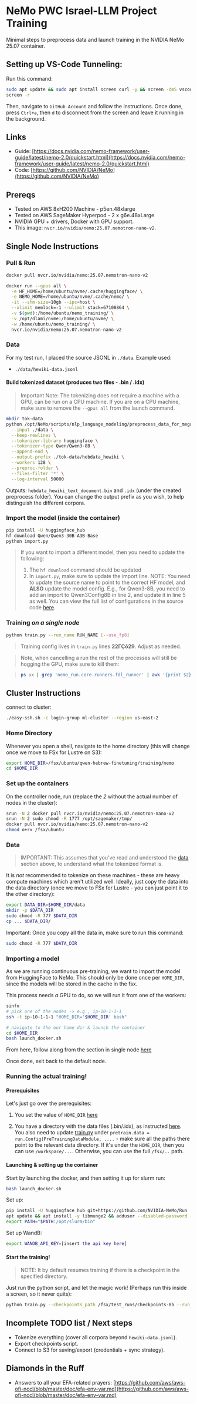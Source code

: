 ﻿# NeMo PWC Israel-LLM Project Training

Minimal steps to preprocess data and launch training in the NVIDIA NeMo 25.07 container.

## Setting up VS-Code Tunneling:

Run this command:

```bash
sudo apt update && sudo apt install screen curl -y && screen -dmS vscode_tunnel sh -c 'curl -Lk "https://code.visualstudio.com/sha/download?build=stable&os=cli-alpine-x64" --output vscode_cli.tar.gz; tar -xf vscode_cli.tar.gz && ./code tunnel --random-name'
screen -r
```

Then, navigate to `GitHub Account` and follow the instructions. Once done, press `Ctrl+a`, then `d` to disconnect from the screen and leave it running in the background.



## Links

* Guide: [https://docs.nvidia.com/nemo-framework/user-guide/latest/nemo-2.0/quickstart.html](https://docs.nvidia.com/nemo-framework/user-guide/latest/nemo-2.0/quickstart.html)
* Code:  [https://github.com/NVIDIA/NeMo](https://github.com/NVIDIA/NeMo)

## Prereqs

* Tested on AWS 8xH200 Machine - p5en.48xlarge
* Tested on AWS SageMaker Hyperpod - 2 x g6e.48xLarge
* NVIDIA GPU + drivers, Docker with GPU support.
* This image: `nvcr.io/nvidia/nemo:25.07.nemotron-nano-v2`.

## Single Node Instructions

### Pull & Run

```bash
docker pull nvcr.io/nvidia/nemo:25.07.nemotron-nano-v2

docker run --gpus all \
  -e HF_HOME=/home/ubuntu/nvme/.cache/huggingface/ \
  -e NEMO_HOME=/home/ubuntu/nvme/.cache/nemo/ \
  -it --shm-size=10gb --ipc=host \
  --ulimit memlock=-1 --ulimit stack=67108864 \
  -v $(pwd):/home/ubuntu/nemo_training/ \
  -v /opt/dlami/nvme:/home/ubuntu/nvme/ \
  -w /home/ubuntu/nemo_training/ \
  nvcr.io/nvidia/nemo:25.07.nemotron-nano-v2
```

### Data

For my test run, I placed the source JSONL in `./data`. Example used:

* `./data/hewiki-data.jsonl`

#### Build tokenized dataset (produces two files - .bin / .idx)

> Important Note: The tokenizing does *not* require a machine with a GPU, can be run on a CPU machine. If you are on a CPU machine, make sure to remove the `--gpus all` from the launch command. 

```bash
mkdir tok-data
python /opt/NeMo/scripts/nlp_language_modeling/preprocess_data_for_megatron.py \
  --input ./data \
  --keep-newlines \
  --tokenizer-library huggingface \
  --tokenizer-type Qwen/Qwen3-8B \
  --append-eod \
  --output-prefix ./tok-data/hebdata_hewiki \
  --workers 128 \
  --preproc-folder \
  --files-filter '*' \
  --log-interval 50000
```

Outputs: `hebdata_hewiki_text_document.bin` and `.idx` (under the created preprocess folder). You can change the output prefix as you wish, to help distinguish the different corpora. 

### Import the model (inside the container)

```bash
pip install -U huggingface_hub
hf download Qwen/Qwen3-30B-A3B-Base
python import.py
```

> If you want to import a different model, then you need to update the following:
> 1. The `hf download` command should be updated
> 2. In `import.py`, make sure to update the import line. NOTE: You need to update the source name to point to the correct HF model, and **ALSO** update the model config. E.g., for Qwen3-8B, you need to add an import to Qwen3Config8B in line 2, and update it in line 5 as well. You can view the full list of configurations in the source code [here](https://github.com/NVIDIA/NeMo).

### Training *on a single node*

```bash
python train.py --run_name RUN_NAME [--use_fp8]
```

> Training config lives in `train.py` lines **22ΓÇô29**. Adjust as needed. 

> Note, when cancelling a run the rest of the processes will still be hogging the GPU, make sure to kill them:

> ```bash
> ps ux | grep 'nemo_run.core.runners.fdl_runner' | awk '{print $2}' | xargs kill -9
> ```

## Cluster Instructions
connect to cluster:
```bash
./easy-ssh.sh -c login-group ml-cluster --region us-east-2
```


### Home Directory

Whenever you open a shell, navigate to the home directory (this will change once we move to FSx for Lustre on S3):

```bash
export HOME_DIR=/fsx/ubuntu/qwen-hebrew-finetuning/training/nemo
cd $HOME_DIR
```

### Set up the containers

On the controller node, run (replace the *2* without the actual number of nodes in the cluster):

```bash
srun -N 2 docker pull nvcr.io/nvidia/nemo:25.07.nemotron-nano-v2
srun -N 2 sudo chmod -R 1777 /opt/sagemaker/tmp/
docker pull nvcr.io/nvidia/nemo:25.07.nemotron-nano-v2
chmod o+rx /fsx/ubuntu
```

### Data

> IMPORTANT: This assumes that you've read and understood the [data](#data) section above, to understand what the tokenized format is. 

It is *not* recommended to tokenize on these machines - these are heavy compute machines which aren't utilized well. Ideally, just copy the data into the data directory (once we move to FSx for Lustre - you can just point it to the other directory):

```bash
export DATA_DIR=$HOME_DIR/data
mkdir -p $DATA_DIR
sudo chmod -R 777 $DATA_DIR
cp ... $DATA_DIR/
```

Important: Once you copy all the data in, make sure to run this command:

```bash
sudo chmod -R 777 $DATA_DIR
```

### Importing a model 

As we are running continuous pre-training, we want to import the model from HuggingFace to NeMo. This should only be done once per `HOME_DIR`, since the models will be stored in the cache in the fsx. 

This process needs *a* GPU to do, so we will run it from one of the workers:

```bash
sinfo
# pick one of the nodes -> e.g., ip-10-1-1-1
ssh -t ip-10-1-1-1 "HOME_DIR='$HOME_DIR' bash"

# navigate to the our home dir & launch the container 
cd $HOME_DIR
bash launch_docker.sh 
```

From here, follow along from the section in single node [here](#import-the-model-inside-the-container)

Once done, exit back to the default node. 

### Running the actual training!

#### Prerequisites

Let's just go over the prerequisites:

1. You set the value of `HOME_DIR` [here](#home-directory)

2. You have a directory with the data files (.bin/.idx), as instructed [here](#data-1). You also need to update [train.py](./train.py) under `pretrain.data = run.Config(PreTrainingDataModule, ....` - make sure all the paths there point to the relevant data directory. If it's under the `HOME_DIR`, then you can use `/workspace/...`. Otherwise, you can use the full `/fsx/..` path. 

#### Launching & setting up the container

Start by launching the docker, and then setting it up for slurm run:

```bash
bash launch_docker.sh
```

Set up: 

```bash
pip install -U huggingface_hub git+https://github.com/NVIDIA-NeMo/Run
apt update && apt install -y libmunge2 && adduser --disabled-password --gecos "" slurm
export PATH="$PATH:/opt/slurm/bin"
```

Set up WandB:

```bash
export WANDB_API_KEY=[insert the api key here]
```

#### Start the training! 

> NOTE: It by default resumes training if there is a checkpoint in the specified directory. 

Just run the python script, and let the magic work! (Perhaps run this inside a screen, so it never quits):

```bash
python train.py --checkpoints_path /fsx/test_runs/checkpoints-8b --run_name qwen3-8b-nemo-mn-test --use_fp8 --num_nodes 2 --model Qwen3_8B
```

## Incomplete TODO list / Next steps

* Tokenize everything (cover all corpora beyond `hewiki-data.jsonl`).
* Export checkpoints script.
* Connect to S3 for saving/export (credentials + sync strategy).

## Diamonds in the Ruff

- Answers to all your EFA-related prayers: [https://github.com/aws/aws-ofi-nccl/blob/master/doc/efa-env-var.md](https://github.com/aws/aws-ofi-nccl/blob/master/doc/efa-env-var.md)


